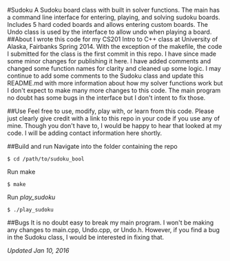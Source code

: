#Sudoku
A Sudoku board class with built in solver functions.
The main has a command line interface for entering, playing, and solving sudoku boards.
Includes 5 hard coded boards and allows entering custom boards.
The Undo class is used by the interface to allow undo when playing a board.
##About
I wrote this code for my CS201 Intro to C++ class at University of Alaska, Fairbanks Spring 2014.
With the exception of the makefile, the code I submitted for the class is the first commit in this repo.
I have since made some minor changes for publishing it here.
I have added comments and changed some function names for clarity and cleaned up some logic.
I may continue to add some comments to the Sudoku class and update this README.md with more information about how my solver functions work but I don't expect to make many more changes to this code.
The main program no doubt has some bugs in the interface but I don't intent to fix those.

##Use
Feel free to use, modify, play with, or learn from this code.
Please just clearly give credit with a link to this repo in your code if you use any of mine.
Though you don't have to, I would be happy to hear that looked at my code.
I will be adding contact information here shortly.

##Build and run
Navigate into the folder containing the repo

`$ cd /path/to/sudoku_bool`

Run make

`$ make`

Run *play_sudoku*

`$ ./play_sudoku`

##Bugs
It is no doubt easy to break my main program. 
I won't be making any changes to main.cpp, Undo.cpp, or Undo.h.
However, if you find a bug in the Sudoku class, I would be interested in fixing that.

*Updated Jan 10, 2016*
